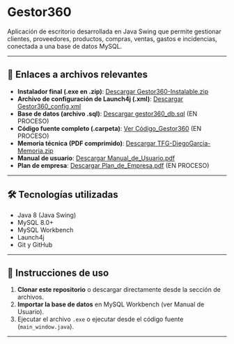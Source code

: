 # Gestor360

Aplicación de escritorio desarrollada en Java Swing que permite gestionar clientes, proveedores, productos, compras, ventas, gastos e incidencias, conectada a una base de datos MySQL.

---

## 📂 Enlaces a archivos relevantes

- **Instalador final (.exe en .zip)**: [Descargar Gestor360-Instalable.zip](https://github.com/DemoNonStop/Gestor360_Archivos/tree/main/Gestor360-Instalable)
- **Archivo de configuración de Launch4j (.xml)**: [Descargar Gestor360_config.xml](https://github.com/DemoNonStop/Gestor360_Archivos/blob/main/Gestor360_config.xml)
- **Base de datos (archivo .sql)**: [Descargar gestor360_db.sql](https://github.com/DemoNonStop/Gestor360_Archivos/blob/main/gestor360_db.sql) (EN PROCESO)
- **Código fuente completo (.carpeta)**: [Ver Código_Gestor360](https://github.com/DemoNonStop/Gestor360_Archivos/tree/main/Codigo_Gestor360) (EN PROCESO)
- **Memoria técnica (PDF comprimido)**: [Descargar TFG-DiegoGarcia-Memoria.zip](https://github.com/DemoNonStop/Gestor360_Archivos/blob/main/TFG-DiegoGarcia-Memoria.zip)
- **Manual de usuario**: [Descargar Manual_de_Usuario.pdf](https://github.com/DemoNonStop/Gestor360_Archivos/blob/main/Manual_de_Usuario.pdf)
- **Plan de empresa**: [Descargar Plan_de_Empresa.pdf](https://github.com/DemoNonStop/Gestor360_Archivos/blob/main/Plan_de_Empresa.pdf) (EN PROCESO)

---

## 🛠️ Tecnologías utilizadas

- Java 8 (Java Swing)
- MySQL 8.0+
- MySQL Workbench
- Launch4j
- Git y GitHub

---

## 🚀 Instrucciones de uso

1. **Clonar este repositorio** o descargar directamente desde la sección de archivos.
2. **Importar la base de datos** en MySQL Workbench (ver Manual de Usuario).
3. Ejecutar el archivo `.exe` o ejecutar desde el código fuente (`main_window.java`).

---
